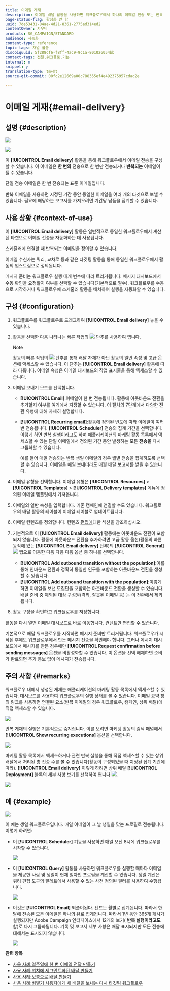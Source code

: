```yaml
---
title: 이메일 게재
description: 이메일 배달 활동을 사용하면 워크플로우에서 하나의 이메일 전송 또는 반복 이메일을 보내도록 구성할 수 있습니다.
page-status-flag: 활성화 안 함
uuid: 7de53431-84ae-4d21-8361-2775ad314ed2
contentOwner: 자우비
products: SG_CAMPAIGN/STANDARD
audience: 자동화
content-type: reference
topic-tags: 채널 활동
discoiquuid: 5f288cf6-f8ff-4ac9-9c1a-801026054bb
context-tags: 전달,워크플로,기본
internal: n
snippet: y
translation-type: tm+mt
source-git-commit: 00fc2e12669a00c788355ef4e492375957cdad2e

---
```



# 이메일 게재{#email-delivery}

## 설명 {#description}

![](assets/email.png)

![](assets/recurrentemail.png)

이 **[!UICONTROL Email delivery]** 활동을 통해 워크플로우에서 이메일 전송을 구성할 수 있습니다. 이 이메일은 **한 번의** 전송으로 한 번만 전송되거나 **반복되는** 이메일이 될 수 있습니다.

단일 전송 이메일은 한 번 전송되는 표준 이메일입니다.

반복 이메일을 사용하면 지정된 기간 동안 동일한 이메일을 여러 개의 타겟으로 보낼 수 있습니다. 필요에 해당하는 보고서를 가져오려면 기간당 납품을 집계할 수 있습니다.

## 사용 상황 {#context-of-use}

이 **[!UICONTROL Email delivery]** 활동은 일반적으로 동일한 워크플로우에서 계산된 타겟으로 이메일 전송을 자동화하는 데 사용됩니다.

스케줄러에 연결할 때 반복되는 이메일을 정의할 수 있습니다.

이메일 수신자는 쿼리, 교차로 등과 같은 타깃팅 활동을 통해 동일한 워크플로우에서 활동의 업스트림으로 정의됩니다.

메시지 준비는 워크플로우 실행 매개 변수에 따라 트리거됩니다. 메시지 대시보드에서 수동 확인을 요청할지 여부를 선택할 수 있습니다(기본적으로 필수). 워크플로우를 수동으로 시작하거나 워크플로우에 스케줄러 활동을 배치하여 실행을 자동화할 수 있습니다.

## 구성 {#configuration}

1. 워크플로우를 워크플로우로 드래그하여 **[!UICONTROL Email delivery]** 놓을 수 있습니다.
1. 활동을 선택한 다음 나타나는 빠른 작업의 ![](assets/edit_darkgrey-24px.png) 단추를 사용하여 엽니다.

   >[!NOTE]
   >
   >활동의 빠른 작업의 ![](assets/dlv_activity_params-24px.png) 단추를 통해 배달 자체가 아닌 활동의 일반 속성 및 고급 옵션에 액세스할 수 있습니다. 이 단추는 **[!UICONTROL Email delivery]** 활동에 따라 다릅니다. 이메일 속성은 이메일 대시보드의 작업 표시줄을 통해 액세스할 수 있습니다.

1. 이메일 보내기 모드를 선택합니다.

   * **[!UICONTROL Email]**:이메일이 한 번 전송됩니다. 활동에 아웃바운드 전환을 추가할지 여부를 여기에서 지정할 수 있습니다. 이 절차의 7단계에서 다양한 전환 유형에 대해 자세히 설명합니다.
   * **[!UICONTROL Recurring email]**:활동에 정의된 빈도에 따라 이메일이 여러 번 전송됩니다. **[!UICONTROL Scheduler]** 전송의 집계 기간을 선택합니다. 이렇게 하면 반복 실행이라고도 하며 애플리케이션의 마케팅 활동 목록에서 액세스할 수 있는 단일 이메일에서 정의된 기간 동안 발생하는 모든 **전송을** 다시 그룹화할 수 있습니다.

      예를 들어 매일 전송되는 반복 생일 이메일의 경우 월별 전송을 집계하도록 선택할 수 있습니다. 이메일을 매일 보내더라도 매월 배달 보고서를 받을 수 있습니다.

1. 이메일 유형을 선택합니다. 이메일 유형은 **[!UICONTROL Resources]** &gt; **[!UICONTROL Templates]** &gt; **[!UICONTROL Delivery templates]** 메뉴에 정의된 이메일 템플릿에서 가져옵니다.
1. 이메일의 일반 속성을 입력합니다. 기존 캠페인에 연결할 수도 있습니다. 워크플로우의 배달 활동의 레이블이 이메일 레이블로 업데이트됩니다.
1. 이메일 컨텐츠를 정의합니다. 컨텐츠 [편집에](../../designing/using/overview.md)대한 섹션을 참조하십시오.
1. 기본적으로 이 **[!UICONTROL Email delivery]** 활동에는 아웃바운드 전환이 포함되지 않습니다. 활동에 아웃바운드 전환을 추가하려면 고급 활동 옵션(활동의 빠른 동작에 있는 **[!UICONTROL Email delivery]** 단추)의 **[!UICONTROL General]** ![](assets/dlv_activity_params-24px.png) 탭으로 이동한 다음 다음 다음 옵션 중 하나를 선택합니다.

   * **[!UICONTROL Add outbound transition without the population]**:이를 통해 인바운드 전환과 정확히 동일한 인구를 포함하는 아웃바운드 전환을 생성할 수 있습니다.
   * **[!UICONTROL Add outbound transition with the population]**:이렇게 하면 이메일을 보낸 모집단을 포함하는 아웃바운드 전환을 생성할 수 있습니다. 배달 준비 중 제외된 대상 구성원(격리, 잘못된 이메일 등) 는 이 전환에서 제외됩니다.

1. 활동 구성을 확인하고 워크플로우를 저장합니다.

활동을 다시 열면 이메일 대시보드로 바로 이동합니다. 컨텐트만 편집할 수 있습니다.

기본적으로 배달 워크플로우를 시작하면 메시지 준비만 트리거됩니다. 워크플로우가 시작된 후에도 워크플로우에서 만든 메시지 전송을 확인해야 합니다. 그러나 메시지 대시보드에서 메시지를 만든 경우에만 **[!UICONTROL Request confirmation before sending messages]** 옵션을 비활성화할 수 있습니다. 이 옵션을 선택 해제하면 준비가 완료되면 추가 통보 없이 메시지가 전송됩니다.

## 주의 사항 {#remarks}

워크플로우 내에서 생성된 게재는 애플리케이션의 마케팅 활동 목록에서 액세스할 수 있습니다. 대시보드를 사용하여 워크플로우의 실행 상태를 볼 수 있습니다. 이메일 요약 창의 링크를 사용하면 연결된 요소(반복 이메일의 경우 워크플로우, 캠페인, 상위 배달)에 직접 액세스할 수 있습니다.

![](assets/wkf_display_recurrent_executions_2.png)

반복 게재의 실행은 기본적으로 숨겨집니다. 이를 보려면 마케팅 활동의 검색 패널에서 **[!UICONTROL Show recurring executions]** 옵션을 선택합니다.

![](assets/wkf_display_recurrent_executions.png)

마케팅 활동 목록에서 액세스하거나 관련 반복 실행을 통해 직접 액세스할 수 있는 상위 배달에서 처리된 총 전송 수를 볼 수 있습니다(활동이 구성되었을 때 지정된 집계 기간에 따라). **[!UICONTROL Email delivery]** 이렇게 하려면 상위 배달 **[!UICONTROL Deployment]** 블록의 세부 사항 보기를 선택하여 엽니다 ![](assets/wkf_dlv_detail_button.png).

![](assets/wkf_display_recurrent_executions_3.png)

## 예 {#example}

![](assets/wkf_delivery_example_1.png)

이 예는 생일 워크플로우입니다. 매일 이메일이 그 날 생일을 맞는 프로필로 전송됩니다. 이렇게 하려면:

* 이 **[!UICONTROL Scheduler]** 기능을 사용하면 매일 오전 8시에 워크플로우를 시작할 수 있습니다.

   ![](assets/wkf_delivery_example_2.png)

* 이 **[!UICONTROL Query]** 활동을 사용하면 워크플로우를 실행할 때마다 이메일을 제공한 사람 및 생일이 현재 일자인 프로필을 계산할 수 있습니다. 생일 계산은 쿼리 편집 도구의 팔레트에서 사용할 수 있는 사전 정의된 필터를 사용하여 수행됩니다.

   ![](assets/wkf_delivery_example_3.png)

* 이것은 **[!UICONTROL Email]** 되풀이된다. 센드는 월별로 집계됩니다. 따라서 한 달에 전송된 모든 이메일은 하나의 뷰로 집계됩니다. 따라서 1년 동안 365개 게시가 실행되지만 Adobe Campaign 인터페이스에서 12개의 보기( **반복 실행이라고도**&#x200B;함)로 다시 그룹화됩니다. 기록 및 보고서 세부 사항은 매달 표시되지만 모든 전송에 대해서는 표시되지 않습니다.

   ![](assets/wkf_delivery_example_4.png)

**관련 항목**

* [사용 사례:일주일에 한 번 이메일 전달 만들기](../../automating/using/workflow-weekly-offer.md)
* [사용 사례:위치에 세그먼트화된 배달 만들기](../../automating/using/workflow-segmentation-location.md)
* [사용 사례:보충으로 배달 만들기](../../automating/using/workflow-created-query-with-complement.md)
* [사용 사례:비열기 사용자에게 새 배달을 보내는 다시 타깃팅 워크플로우](../../automating/using/workflow-cross-channel-retargeting.md)